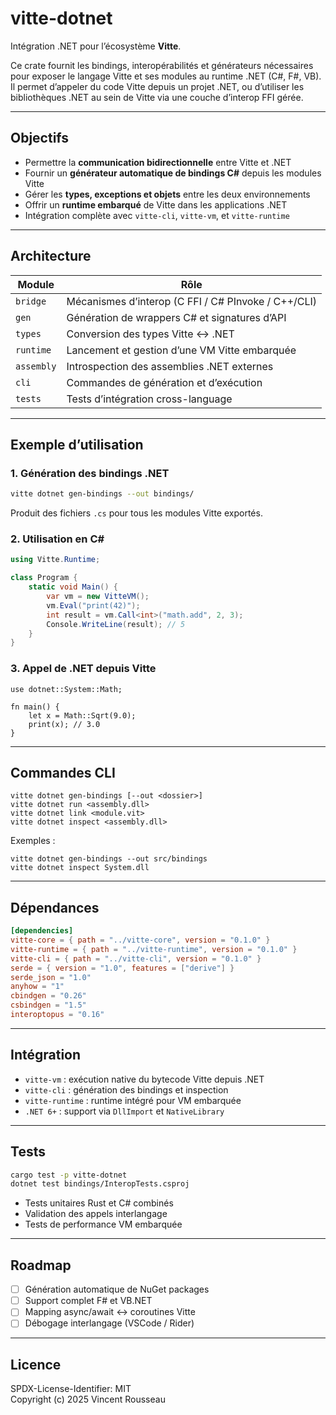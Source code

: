

# vitte-dotnet

Intégration .NET pour l’écosystème **Vitte**.

Ce crate fournit les bindings, interopérabilités et générateurs nécessaires pour exposer le langage Vitte et ses modules au runtime .NET (C#, F#, VB). Il permet d’appeler du code Vitte depuis un projet .NET, ou d’utiliser les bibliothèques .NET au sein de Vitte via une couche d’interop FFI gérée.

---

## Objectifs

- Permettre la **communication bidirectionnelle** entre Vitte et .NET  
- Fournir un **générateur automatique de bindings C#** depuis les modules Vitte  
- Gérer les **types, exceptions et objets** entre les deux environnements  
- Offrir un **runtime embarqué** de Vitte dans les applications .NET  
- Intégration complète avec `vitte-cli`, `vitte-vm`, et `vitte-runtime`

---

## Architecture

| Module        | Rôle |
|----------------|------|
| `bridge`       | Mécanismes d’interop (C FFI / C# PInvoke / C++/CLI) |
| `gen`          | Génération de wrappers C# et signatures d’API |
| `types`        | Conversion des types Vitte ↔ .NET |
| `runtime`      | Lancement et gestion d’une VM Vitte embarquée |
| `assembly`     | Introspection des assemblies .NET externes |
| `cli`          | Commandes de génération et d’exécution |
| `tests`        | Tests d’intégration cross-language |

---

## Exemple d’utilisation

### 1. Génération des bindings .NET

```bash
vitte dotnet gen-bindings --out bindings/
```

Produit des fichiers `.cs` pour tous les modules Vitte exportés.

### 2. Utilisation en C#

```csharp
using Vitte.Runtime;

class Program {
    static void Main() {
        var vm = new VitteVM();
        vm.Eval("print(42)");
        int result = vm.Call<int>("math.add", 2, 3);
        Console.WriteLine(result); // 5
    }
}
```

### 3. Appel de .NET depuis Vitte

```vitte
use dotnet::System::Math;

fn main() {
    let x = Math::Sqrt(9.0);
    print(x); // 3.0
}
```

---

## Commandes CLI

```
vitte dotnet gen-bindings [--out <dossier>]
vitte dotnet run <assembly.dll>
vitte dotnet link <module.vit>
vitte dotnet inspect <assembly.dll>
```

Exemples :
```
vitte dotnet gen-bindings --out src/bindings
vitte dotnet inspect System.dll
```

---

## Dépendances

```toml
[dependencies]
vitte-core = { path = "../vitte-core", version = "0.1.0" }
vitte-runtime = { path = "../vitte-runtime", version = "0.1.0" }
vitte-cli = { path = "../vitte-cli", version = "0.1.0" }
serde = { version = "1.0", features = ["derive"] }
serde_json = "1.0"
anyhow = "1"
cbindgen = "0.26"
csbindgen = "1.5"
interoptopus = "0.16"
```

---

## Intégration

- `vitte-vm` : exécution native du bytecode Vitte depuis .NET  
- `vitte-cli` : génération des bindings et inspection  
- `vitte-runtime` : runtime intégré pour VM embarquée  
- `.NET 6+` : support via `DllImport` et `NativeLibrary`  

---

## Tests

```bash
cargo test -p vitte-dotnet
dotnet test bindings/InteropTests.csproj
```

- Tests unitaires Rust et C# combinés  
- Validation des appels interlangage  
- Tests de performance VM embarquée  

---

## Roadmap

- [ ] Génération automatique de NuGet packages  
- [ ] Support complet F# et VB.NET  
- [ ] Mapping async/await ↔ coroutines Vitte  
- [ ] Débogage interlangage (VSCode / Rider)  

---

## Licence

SPDX-License-Identifier: MIT  
Copyright (c) 2025 Vincent Rousseau